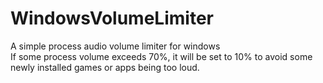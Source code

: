 # WindowsVolumeLimiter
A simple process audio volume limiter for windows  
If some process volume exceeds 70%, it will be set to 10% to avoid some newly installed games or apps being too loud.  



